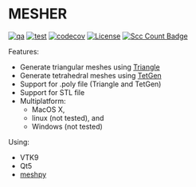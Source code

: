 # MESHER

[![qa](https://github.com/andrsd/mesher/actions/workflows/flake8.yml/badge.svg?branch=main)](https://github.com/andrsd/mesher/actions/workflows/flake8.yml)
[![test](https://github.com/andrsd/mesher/actions/workflows/build.yml/badge.svg)](https://github.com/andrsd/mesher/actions/workflows/build.yml)
[![codecov](https://codecov.io/gh/andrsd/mesher/branch/main/graph/badge.svg?token=RHCTM3I44O)](https://codecov.io/gh/andrsd/mesher)
[![License](http://img.shields.io/:license-mit-blue.svg)](https://andrsd.mit-license.org/)
[![Scc Count Badge](https://sloc.xyz/github/andrsd/mesher/)](https://github.com/andrsd/mesher/)

Features:
- Generate triangular meshes using [Triangle](https://www.cs.cmu.edu/~quake/triangle.html)
- Generate tetrahedral meshes using [TetGen](https://wias-berlin.de/software/tetgen/)
- Support for .poly file (Triangle and TetGen)
- Support for STL file
- Multiplatform: 
    - MacOS X, 
    - linux (not tested), and
    - Windows (not tested) 

Using:
- VTK9
- Qt5
- [meshpy](https://github.com/inducer/meshpy)
